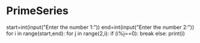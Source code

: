 # PrimeSeries
start=int(input("Enter the number 1:"))
end=int(input("Enter the number 2:"))
for i in range(start,end):
    for j in range(2,i):
        if (i%j==0):
            break
    else:
        print(i)
